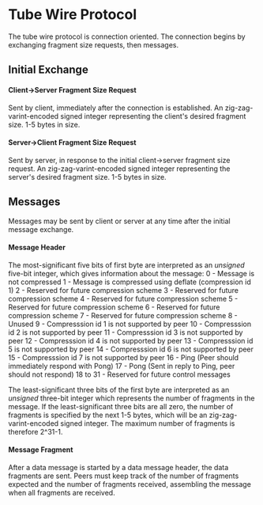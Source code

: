 # Tube Wire Protocol

The tube wire protocol is connection oriented. The connection begins
by exchanging fragment size requests, then messages.

## Initial Exchange

#### Client->Server Fragment Size Request
Sent by client, immediately after the connection is established.
An zig-zag-varint-encoded signed integer representing the client's desired
fragment size. 1-5 bytes in size.

#### Server->Client Fragment Size Request
Sent by server, in response to the initial client->server fragment size
request. An zig-zag-varint-encoded signed integer representing the server's desired
fragment size. 1-5 bytes in size.

## Messages
Messages may be sent by client or server at any time after the initial
message exchange.

#### Message Header
The most-significant five bits of first byte are interpreted as an
*unsigned* five-bit integer, which gives information about the
message:
0 - Message is not compressed
1 - Message is compressed using deflate (compression id 1)
2 - Reserved for future compression scheme
3 - Reserved for future compression scheme
4 - Reserved for future compression scheme
5 - Reserved for future compression scheme
6 - Reserved for future compression scheme
7 - Reserved for future compression scheme
8 - Unused
9 - Compresssion id 1 is not supported by peer
10 - Compresssion id 2 is not supported by peer
11 - Compresssion id 3 is not supported by peer
12 - Compresssion id 4 is not supported by peer
13 - Compresssion id 5 is not supported by peer
14 - Compresssion id 6 is not supported by peer
15 - Compresssion id 7 is not supported by peer
16 - Ping (Peer should immediately respond with Pong)
17 - Pong (Sent in reply to Ping, peer should not respond)
18 to 31 - Reserved for future control messages

The least-significant three bits of the first byte are interpreted as an
*unsigned* three-bit integer which represents the number of
fragments in the message. If the least-significant three bits are all zero,
the number of fragments is specified by the next 1-5 bytes, which will be
an zig-zag-varint-encoded signed integer. The maximum number of fragments is therefore
2^31-1.

#### Message Fragment
After a data message is started by a data message header, the data fragments
are sent. Peers must keep track of the number of fragments expected and the
number of fragments received, assembling the message when all fragments are
received.
